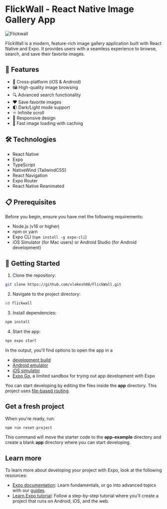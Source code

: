 # FlickWall - React Native Image Gallery App

![Flickwall](https://github.com/user-attachments/assets/7ab66ad1-8eed-4d33-bfd2-d18c9e450703)


FlickWall is a modern, feature-rich image gallery application built with React Native and Expo. It provides users with a seamless experience to browse, search, and save their favorite images.

## 🌟 Features

- 📱 Cross-platform (iOS & Android)
- 🖼️ High-quality image browsing
- 🔍 Advanced search functionality
- ❤️ Save favorite images
- 🌓 Dark/Light mode support
- ♾️ Infinite scroll
- 📱 Responsive design
- 🚀 Fast image loading with caching

## 🛠️ Technologies

- React Native
- Expo
- TypeScript
- NativeWind (TailwindCSS)
- React Navigation
- Expo Router
- React Native Reanimated

## 📋 Prerequisites

Before you begin, ensure you have met the following requirements:

- Node.js (v16 or higher)
- npm or yarn
- Expo CLI (`npm install -g expo-cli`)
- iOS Simulator (for Mac users) or Android Studio (for Android development)

## 🚀 Getting Started

1. Clone the repository:

```bash
git clone https://github.com/vlokesh08/FlickWall.git
```

2. Navigate to the project directory:

```bash
cd flickwall
```

3. Install dependencies:

```bash
npm install
```

4. Start the app:

```bash
npx expo start
```

In the output, you'll find options to open the app in a

- [development build](https://docs.expo.dev/develop/development-builds/introduction/)
- [Android emulator](https://docs.expo.dev/workflow/android-studio-emulator/)
- [iOS simulator](https://docs.expo.dev/workflow/ios-simulator/)
- [Expo Go](https://expo.dev/go), a limited sandbox for trying out app development with Expo

You can start developing by editing the files inside the **app** directory. This project uses [file-based routing](https://docs.expo.dev/router/introduction).

## Get a fresh project

When you're ready, run:

```bash
npm run reset-project
```

This command will move the starter code to the **app-example** directory and create a blank **app** directory where you can start developing.

## Learn more

To learn more about developing your project with Expo, look at the following resources:

- [Expo documentation](https://docs.expo.dev/): Learn fundamentals, or go into advanced topics with our [guides](https://docs.expo.dev/guides).
- [Learn Expo tutorial](https://docs.expo.dev/tutorial/introduction/): Follow a step-by-step tutorial where you'll create a project that runs on Android, iOS, and the web.

